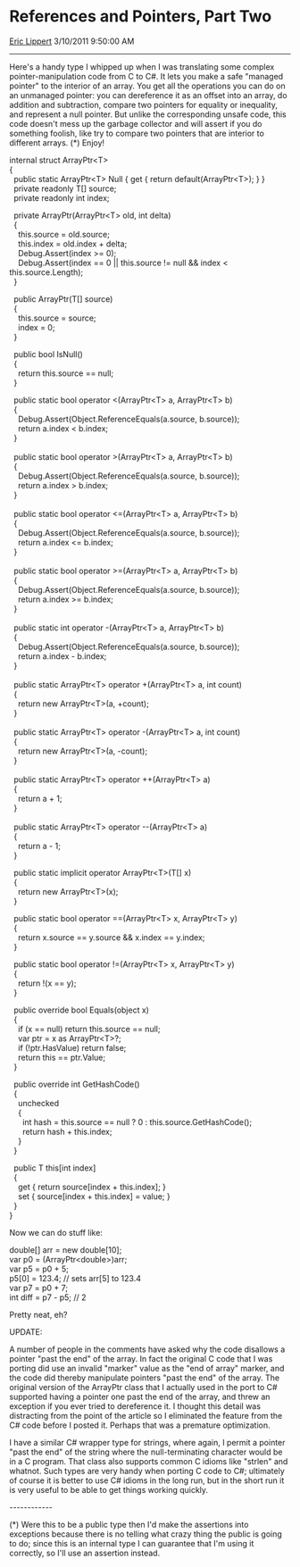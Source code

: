 # References and Pointers, Part Two

[Eric Lippert](https://social.msdn.microsoft.com/profile/Eric%20Lippert) 3/10/2011 9:50:00 AM

-----

Here's a handy type I whipped up when I was translating some complex pointer-manipulation code from C to C\#. It lets you make a safe "managed pointer" to the interior of an array. You get all the operations you can do on an unmanaged pointer: you can dereference it as an offset into an array, do addition and subtraction, compare two pointers for equality or inequality, and represent a null pointer. But unlike the corresponding unsafe code, this code doesn't mess up the garbage collector and will assert if you do something foolish, like try to compare two pointers that are interior to different arrays. (\*) Enjoy\!

 

internal struct ArrayPtr\<T\>  
{  
  public static ArrayPtr\<T\> Null { get { return default(ArrayPtr\<T\>); } }  
  private readonly T\[\] source;  
  private readonly int index;

  private ArrayPtr(ArrayPtr\<T\> old, int delta)  
  {  
    this.source = old.source;  
    this.index = old.index + delta;  
    Debug.Assert(index \>= 0);  
    Debug.Assert(index == 0 || this.source \!= null && index \< this.source.Length);  
  }

  public ArrayPtr(T\[\] source)  
  {  
    this.source = source;  
    index = 0;  
  }

  public bool IsNull()  
  {  
    return this.source == null;  
  }

  public static bool operator \<(ArrayPtr\<T\> a, ArrayPtr\<T\> b)  
  {  
    Debug.Assert(Object.ReferenceEquals(a.source, b.source));  
    return a.index \< b.index;  
  }  
         
  public static bool operator \>(ArrayPtr\<T\> a, ArrayPtr\<T\> b)  
  {  
    Debug.Assert(Object.ReferenceEquals(a.source, b.source));  
    return a.index \> b.index;  
  }  
         
  public static bool operator \<=(ArrayPtr\<T\> a, ArrayPtr\<T\> b)  
  {  
    Debug.Assert(Object.ReferenceEquals(a.source, b.source));  
    return a.index \<= b.index;  
  }  
         
  public static bool operator \>=(ArrayPtr\<T\> a, ArrayPtr\<T\> b)  
  {  
    Debug.Assert(Object.ReferenceEquals(a.source, b.source));  
    return a.index \>= b.index;  
  }  
        
  public static int operator -(ArrayPtr\<T\> a, ArrayPtr\<T\> b)  
  {  
    Debug.Assert(Object.ReferenceEquals(a.source, b.source));  
    return a.index - b.index;  
  }  
         
  public static ArrayPtr\<T\> operator +(ArrayPtr\<T\> a, int count)  
  {  
    return new ArrayPtr\<T\>(a, +count);  
  }  
         
  public static ArrayPtr\<T\> operator -(ArrayPtr\<T\> a, int count)  
  {  
    return new ArrayPtr\<T\>(a, -count);  
  }  
         
  public static ArrayPtr\<T\> operator ++(ArrayPtr\<T\> a)  
  {  
    return a + 1;  
  }  
       
  public static ArrayPtr\<T\> operator --(ArrayPtr\<T\> a)  
  {  
    return a - 1;  
  }

  public static implicit operator ArrayPtr\<T\>(T\[\] x)  
  {  
    return new ArrayPtr\<T\>(x);  
  }

  public static bool operator ==(ArrayPtr\<T\> x, ArrayPtr\<T\> y)  
  {  
    return x.source == y.source && x.index == y.index;  
  }

  public static bool operator \!=(ArrayPtr\<T\> x, ArrayPtr\<T\> y)  
  {  
    return \!(x == y);  
  }

  public override bool Equals(object x)  
  {  
    if (x == null) return this.source == null;  
    var ptr = x as ArrayPtr\<T\>?;  
    if (\!ptr.HasValue) return false;  
    return this == ptr.Value;  
  }

  public override int GetHashCode()  
  {  
    unchecked  
    {  
      int hash = this.source == null ? 0 : this.source.GetHashCode();  
      return hash + this.index;  
    }  
  }

  public T this\[int index\]  
  {  
    get { return source\[index + this.index\]; }  
    set { source\[index + this.index\] = value; }  
  }  
}

Now we can do stuff like:

 

double\[\] arr = new double\[10\];  
var p0 = (ArrayPtr\<double\>)arr;  
var p5 = p0 + 5;  
p5\[0\] = 123.4; // sets arr\[5\] to 123.4  
var p7 = p0 + 7;  
int diff = p7 - p5; // 2

Pretty neat, eh?

UPDATE:

A number of people in the comments have asked why the code disallows a pointer "past the end" of the array. In fact the original C code that I was porting did use an invalid "marker" value as the "end of array" marker, and the code did thereby manipulate pointers "past the end" of the array. The original version of the ArrayPtr class that I actually used in the port to C\# supported having a pointer one past the end of the array, and threw an exception if you ever tried to dereference it. I thought this detail was distracting from the point of the article so I eliminated the feature from the C\# code before I posted it. Perhaps that was a premature optimization.

I have a similar C\# wrapper type for strings, where again, I permit a pointer "past the end" of the string where the null-terminating character would be in a C program. That class also supports common C idioms like "strlen" and whatnot. Such types are very handy when porting C code to C\#; ultimately of course it is better to use C\# idioms in the long run, but in the short run it is very useful to be able to get things working quickly.

\------------

(\*) Were this to be a public type then I'd make the assertions into exceptions because there is no telling what crazy thing the public is going to do; since this is an internal type I can guarantee that I'm using it correctly, so I'll use an assertion instead.

